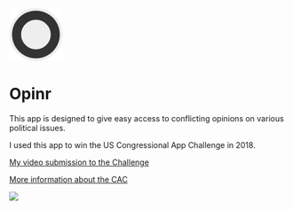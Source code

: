 ![Logo](app/static/img/favicon.png)
# Opinr

This app is designed to give easy access to conflicting opinions on various political issues.

I used this app to win the US Congressional App Challenge in 2018.

[My video submission to the Challenge](https://www.youtube.com/watch?v=3kV-FuZXJEY)

[More information about the CAC](https://congressionalappchallenge.us)

<img src="https://donovan.house.gov/sites/donovan.house.gov/files/styles/congress_featured_image/public/featured_image/Congressional-App-Challenge-Coalition-Vertical-2.png" width=400>
